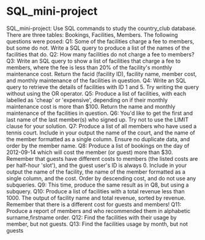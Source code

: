 # SQL_mini-project
SQL_mini-project: Use SQL commands to study the country_club database. There are three tables: Bookings, Facilities, Members. The following questions were posed:
Q1: Some of the facilities charge a fee to members, but some do not. Write a SQL query to produce a list of the names of the facilities that do.
Q2: How many facilities do not charge a fee to members?
Q3: Write an SQL query to show a list of facilities that charge a fee to members, where the fee is less than 20% of the facility's monthly maintenance cost. Return the facid (facility ID), facility name, member cost, and monthly maintenance of the facilities in question.
Q4: Write an SQL query to retrieve the details of facilities with ID 1 and 5. Try writing the query without using the OR operator.
Q5: Produce a list of facilities, with each labelled as 'cheap' or 'expensive', depending on if their monthly maintenance cost is more than $100. Return the name and monthly maintenance of the facilities in question. 
Q6: You'd like to get the first and last name of the last member(s) who signed up. Try not to use the LIMIT clause for your solution.
Q7: Produce a list of all members who have used a tennis court. Include in your output the name of the court, and the name of the member formatted as a single column. Ensure no duplicate data, and order by the member name.
Q8: Produce a list of bookings on the day of 2012-09-14 which will cost the member (or guest) more than $30. Remember that guests have different costs to members (the listed costs are per half-hour 'slot'), and the guest user's ID is always 0. Include in your output the name of the facility, the name of the member formatted as a single column, and the cost. Order by descending cost, and do not use any subqueries. 
Q9: This time, produce the same result as in Q8, but using a subquery.
Q10: Produce a list of facilities with a total revenue less than 1000. The output of facility name and total revenue, sorted by revenue. Remember that there is a different cost for guests and members! 
Q11: Produce a report of members and who recommended them in alphabetic surname,firstname order.
Q12: Find the facilities with their usage by member, but not guests.
Q13: Find the facilities usage by month, but not guests 
